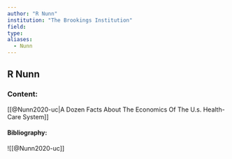 ```yaml
---
author: "R Nunn"
institution: "The Brookings Institution"
field:
type:
aliases:
  - Nunn
---
```


## R Nunn

### Content:
[[@Nunn2020-uc|A Dozen Facts About The Economics Of The U.s. Health-Care System]]

#### Bibliography:

![[@Nunn2020-uc]]